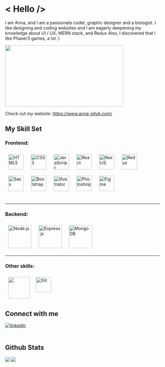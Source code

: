  # < Hello /> 

I am Anna, and I am a passionate coder, graphic designer and a biologist.
I like designing and coding websites and I am eagerly deepening my knowledge about UI / UX,  MERN stack, and Redux
Also, I discovered that I like Phaser3 games, a lot :)

<div align="left">
<a href="https://www.anna-zdyb.com/" target="_blank"><img src="https://i.ibb.co/VWGFSHF/WEB-Portfolio-thumb-03.png" align="center" height="200" width="385" /></a>
</div>  
 
Check out my website: https://www.anna-zdyb.com/  
 
## My Skill Set  
<div align="left"> 
 <h3>Frontend:</h3>
<img style="margin: 10px" src="https://profilinator.rishav.dev/skills-assets/html5-original-wordmark.svg" alt="HTML5" height="50" />  
<img style="margin: 10px" src="https://profilinator.rishav.dev/skills-assets/css3-original-wordmark.svg" alt="CSS3" height="50" />  
<img style="margin: 10px" src="https://profilinator.rishav.dev/skills-assets/javascript-original.svg" alt="JavaScript" height="50" />  
<img style="margin: 10px" src="https://profilinator.rishav.dev/skills-assets/react-original-wordmark.svg" alt="React" height="50" /> 
 <img style="margin: 10px" src="https://profilinator.rishav.dev/skills-assets/nextjs.png" alt="NextJS" height="50" /> 
<img style="margin: 10px" src="https://profilinator.rishav.dev/skills-assets/redux-original.svg" alt="Redux" height="50" />  
<img style="margin: 10px" src="https://profilinator.rishav.dev/skills-assets/sass-original.svg" alt="Sass" height="50" />  
<img style="margin: 10px" src="https://profilinator.rishav.dev/skills-assets/bootstrap-plain.svg" alt="Bootstrap" height="50" />  
<img style="margin: 10px" src="https://profilinator.rishav.dev/skills-assets/adobe_illustrator-icon.svg" alt="Illustrator" height="50" />  
<img style="margin: 10px" src="https://profilinator.rishav.dev/skills-assets/photoshop-plain.svg" alt="Photoshop" height="50" />  
<img style="margin: 10px" src="https://profilinator.rishav.dev/skills-assets/figma-icon.svg" alt="Figma" height="50" />  
</div>
<br/>  
<hr>
<div align="left"> 
 <h3>Backend:</h3>
<img style="margin: 10px" src="https://profilinator.rishav.dev/skills-assets/nodejs-original-wordmark.svg" alt="Node.js" height="75" />  
<img style="margin: 10px" src="https://profilinator.rishav.dev/skills-assets/express-original-wordmark.svg" alt="Express.js" height="75" />  
<img style="margin: 10px" src="https://profilinator.rishav.dev/skills-assets/mongodb-original-wordmark.svg" alt="MongoDB" height="75" />  
</div>
 <hr>
<div align="left">  
 <h3>Other skills:</h3>

<img style="margin: 10px" src="https://profilinator.rishav.dev/skills-assets/git-scm-icon.svg" alt="Git" height="50" />  
<img style="margin: 10px" src="https://i.ibb.co/rM9FcD6/phaser.png" align="left" height="70" />  

</div>

</td></tr></table>  

<br/>  


## Connect with me  
<div align="left">
<a href="https://linkedin.com/in/https://www.linkedin.com/in/dr-anna-zdyb/" target="_blank">
<img src=https://img.shields.io/badge/linkedin-%231E77B5.svg?&style=for-the-badge&logo=linkedin&logoColor=white alt=linkedin style="margin-bottom: 5px;" />
</a>  
</div>  
  

<br/>  


## Github Stats  
<img src="https://github-readme-stats.vercel.app/api?username=anna-1980&show_icons=true&count_private=true&hide_border=true" align="left" />  

 
 
<img src="https://github-readme-stats.vercel.app/api/top-langs/?username=anna-1980&layout=compact&theme=vision-friendly-dark" align="left" />  


 



 
